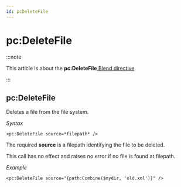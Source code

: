 ```yaml
---
id: pcDeleteFile
---
```


# pc:DeleteFile




:::note

This article is about the **pc:DeleteFile**[ Blend directive](/docs/Repositories/Blend_directives).

:::

## **pc:DeleteFile**

Deletes a file from the file system.

*Syntax*

```
<pc:DeleteFile source=*filepath* />
```

The required **source** is a filepath identifying the file to be deleted.

This call has no effect and raises no error if no file is found at filepath.

*Example*

```language-xml
<pc:DeleteFile source="{path:Combine($mydir, 'old.xml')}" />
```

 